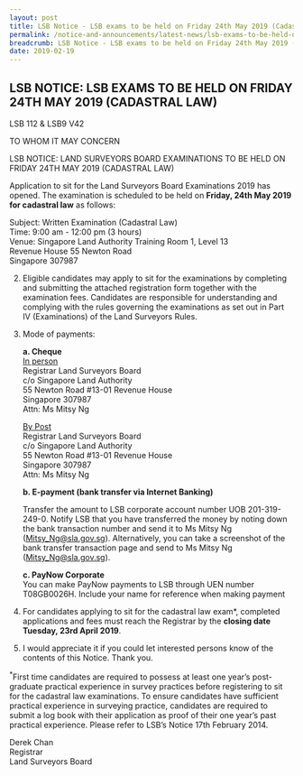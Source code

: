 ```yaml
---
layout: post
title: LSB Notice - LSB exams to be held on Friday 24th May 2019 (Cadastral Law)
permalink: /notice-and-announcements/latest-news/lsb-exams-to-be-held-on-friday-24th-may-2019-cadastral-law/
breadcrumb: LSB Notice - LSB exams to be held on Friday 24th May 2019 (Cadastral Law)
date: 2019-02-19
---
```


LSB NOTICE: LSB EXAMS TO BE HELD ON FRIDAY 24TH MAY 2019 (CADASTRAL LAW)
---

LSB 112 & LSB9 V42

TO WHOM IT MAY CONCERN
 
LSB NOTICE: LAND SURVEYORS BOARD EXAMINATIONS TO BE HELD ON FRIDAY 24TH MAY 2019 (CADASTRAL LAW)

Application to sit for the Land Surveyors Board Examinations 2019 has opened. The examination is scheduled to be held on **Friday, 24th May 2019 for cadastral law** as follows:<br>

Subject: Written Examination (Cadastral Law)<br>
Time: 9:00 am - 12:00 pm (3 hours)<br>
Venue: Singapore Land Authority Training Room 1, Level 13<br>
Revenue House 55 Newton Road<br>
Singapore 307987<br>

2. Eligible candidates may apply to sit for the examinations by completing and submitting the attached registration form together with the examination fees. Candidates are responsible for understanding and complying with the rules governing the examinations as set out in Part IV (Examinations) of the Land Surveyors Rules.<br>

3. Mode of payments:<br>

   **a. Cheque**<br>
   <u>In person</u><br>
   Registrar Land Surveyors Board<br>
   c/o Singapore Land Authority<br>
   55 Newton Road #13-01 Revenue House<br>
   Singapore 307987<br>
   Attn: Ms Mitsy Ng<br>
   
   <u>By Post</u><br>
   Registrar Land Surveyors Board<br>
   c/o Singapore Land Authority<br>
   55 Newton Road #13-01 Revenue House<br>
   Singapore 307987<br>
   Attn: Ms Mitsy Ng<br>

   **b. E-payment (bank transfer via Internet Banking)**
   
   Transfer the amount to LSB corporate account number UOB 201-319-249-0. Notify LSB that you have transferred the money by noting down the bank transaction number and send it to Ms Mitsy Ng (<Mitsy_Ng@sla.gov.sg>). Alternatively, you can take a screenshot of the bank transfer transaction page and send to Ms Mitsy Ng (<Mitsy_Ng@sla.gov.sg>).<br>

   **c. PayNow Corporate**<br>
   You can make PayNow payments to LSB through UEN number T08GB0026H. Include your name for reference when making payment<br>

4. For candidates applying to sit for the cadastral law exam*, completed applications and fees must reach the Registrar by the **closing date Tuesday, 23rd April 2019**.<br>

5. I would appreciate it if you could let interested persons know of the contents of this Notice. Thank you.

<sup>*</sup>First time candidates are required to possess at least one year’s post-graduate practical experience in survey practices before registering to sit for the cadastral law examinations. To ensure candidates have sufficient practical experience in surveying practice, candidates are required to submit a log book with their application as proof of their one year’s past practical experience. Please refer to LSB’s Notice 17th February 2014.<br>

Derek Chan<br>
Registrar<br>
Land Surveyors Board  
